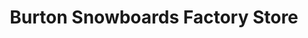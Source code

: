 ---
title: "Burton Snowboards Factory Store"
url: /burlington/burton-snowboards-factory-store/
shop: sports
---